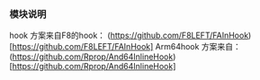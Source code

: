 ### 模块说明
hook 方案来自F8的hook： (https://github.com/F8LEFT/FAInHook)[https://github.com/F8LEFT/FAInHook]
Arm64hook 方案来自：(https://github.com/Rprop/And64InlineHook)[https://github.com/Rprop/And64InlineHook]

